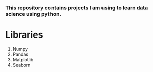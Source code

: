 ### This repository contains projects I am using to learn data science using python.

# Libraries
1. Numpy  
2. Pandas
3. Matplotlib
4. Seaborn
